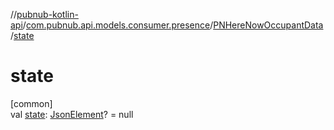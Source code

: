 //[pubnub-kotlin-api](../../../index.md)/[com.pubnub.api.models.consumer.presence](../index.md)/[PNHereNowOccupantData](index.md)/[state](state.md)

# state

[common]\
val [state](state.md): [JsonElement](../../com.pubnub.api/-json-element/index.md)? = null
